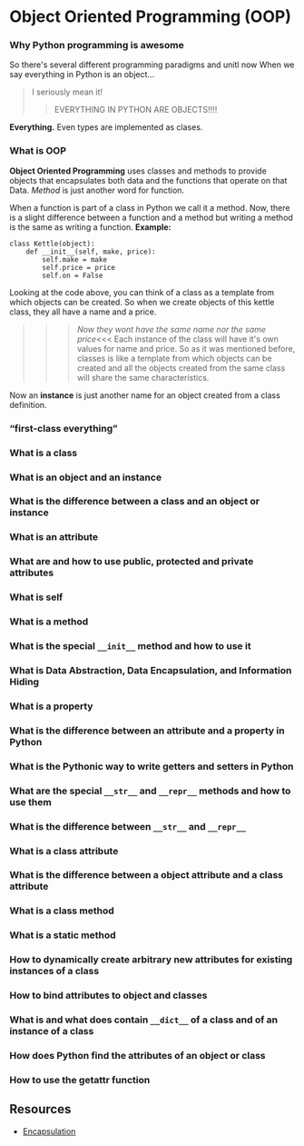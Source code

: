 Object Oriented Programming (**OOP**)
=======================================

### Why Python programming is awesome

So there's several different programming paradigms and unitl now
When we say everything in Python is an object...

> I seriously mean it!
>> EVERYTHING IN PYTHON ARE OBJECTS!!!!

**Everything.** Even types are implemented as clases.

### What is OOP

<p>

**Object Oriented Programming** uses classes and methods to provide objects
that encapsulates both data and the functions that operate on that Data.
*Method* is just another word for function.

When a function is part of a class in Python we call it a method.
Now, there is a slight difference between a function and a method
but writing a method is the same as writing a function.
**Example:**
</p>

```
class Kettle(object):
	def __init__(self, make, price):
		self.make = make
		self.price = price
		self.on = False
```
<p>

Looking at the code above, you can think of a class as a template from which
objects can be created. So when we create objects of this kettle class, they all
have a name and a price.
  >>>*Now they wont have the same name nor the same price*<<<
Each instance of the class will have it's own values for name and price.
So as it was mentioned before, classes is like a template from which objects can be
created and all the objects created from the same class will share the same characteristics.

Now an **instance** is just another name for an object created from a class definition.

</p>

### “first-class everything”
### What is a class
### What is an object and an instance
### What is the difference between a class and an object or instance
### What is an attribute
### What are and how to use public, protected and private attributes
### What is self
### What is a method
### What is the special `__init__` method and how to use it
### What is Data Abstraction, Data Encapsulation, and Information Hiding
### What is a property
### What is the difference between an attribute and a property in Python
### What is the Pythonic way to write getters and setters in Python
### What are the special `__str__` and `__repr__` methods and how to use them
### What is the difference between `__str__` and `__repr__`
### What is a class attribute
### What is the difference between a object attribute and a class attribute
### What is a class method
### What is a static method
### How to dynamically create arbitrary new attributes for existing instances of a class
### How to bind attributes to object and classes
### What is and what does contain `__dict__` of a class and of an instance of a class
### How does Python find the attributes of an object or class
### How to use the getattr function

Resources
-------------
- [Encapsulation](https://www.geeksforgeeks.org/encapsulation-in-python/ )
